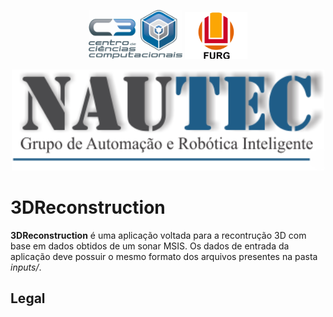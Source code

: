 <p align="center">
    <img src="images/c3.jpg" width=150/>
    <img src="images/furg.png" width=100/>
</p>
<p align="center">
    <img src="images/nautec.png" width=500/>
</p>

# 3DReconstruction
**3DReconstruction** é uma aplicação voltada para a recontrução 3D com base em dados obtidos de um sonar MSIS.
Os dados de entrada da aplicação deve possuir o mesmo formato dos arquivos presentes na pasta   *inputs/*. 

## Legal